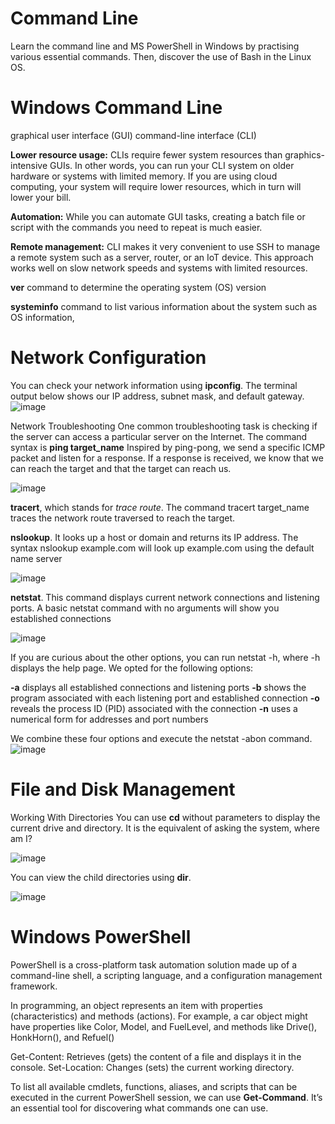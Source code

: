 # Command Line
Learn the command line and MS PowerShell in Windows by practising various essential commands. Then, discover the use of Bash in the Linux OS.

# Windows Command Line
 graphical user interface (GUI)
 command-line interface (CLI)
 
**Lower resource usage:** CLIs require fewer system resources than graphics-intensive GUIs. In other words, you can run your CLI system on older hardware or systems with limited memory. If you are using cloud computing, your system will require lower resources, which in turn will lower your bill.

**Automation:** While you can automate GUI tasks, creating a batch file or script with the commands you need to repeat is much easier.

**Remote management:** CLI makes it very convenient to use SSH to manage a remote system such as a server, router, or an IoT device. This approach works well on slow network speeds and systems with limited resources.

**ver** command to determine the operating system (OS) version
 
**systeminfo** command to list various information about the system such as OS information,

# Network Configuration
You can check your network information using **ipconfig**. The terminal output below shows our IP address, subnet mask, and default gateway.
![image](https://github.com/user-attachments/assets/bcd48039-4226-46d8-8e98-a7fb8de5cbb2)

Network Troubleshooting
One common troubleshooting task is checking if the server can access a particular server on the Internet. The command syntax is **ping target_name**
Inspired by ping-pong, we send a specific ICMP packet and listen for a response. If a response is received, we know that we can reach the target and that the target can reach us.

![image](https://github.com/user-attachments/assets/ee079d89-a239-401f-b28b-1288169c85d7)

**tracert**, which stands for _trace route_. The command tracert target_name traces the network route traversed to reach the target.

**nslookup**. It looks up a host or domain and returns its IP address. The syntax nslookup example.com will look up example.com using the default name server

![image](https://github.com/user-attachments/assets/4c1dcc67-970d-4538-9de7-c9036adcaeaa)

**netstat**. This command displays current network connections and listening ports. 
A basic netstat command with no arguments will show you established connections

![image](https://github.com/user-attachments/assets/602ef059-30f3-40f0-bd1b-623264939702)

If you are curious about the other options, you can run netstat -h, where -h displays the help page. We opted for the following options:

**-a** displays all established connections and listening ports
**-b** shows the program associated with each listening port and established connection
**-o** reveals the process ID (PID) associated with the connection
**-n** uses a numerical form for addresses and port numbers

We combine these four options and execute the netstat -abon command. 
![image](https://github.com/user-attachments/assets/553ae649-6008-432e-abc4-0d95b94c65ea)

# File and Disk Management
Working With Directories
You can use **cd** without parameters to display the current drive and directory. It is the equivalent of asking the system, where am I?

![image](https://github.com/user-attachments/assets/68bcc0a1-0225-4e01-a466-f2c79650a4d0)

You can view the child directories using **dir**.

![image](https://github.com/user-attachments/assets/a3c99284-3ae6-4b0d-8286-2b43206c70b4)

# Windows PowerShell
PowerShell is a cross-platform task automation solution made up of a command-line shell, a scripting language, and a configuration management framework.

In programming, an object represents an item with properties (characteristics) and methods (actions). For example, a car object might have properties like Color, Model, and FuelLevel, and methods like Drive(), HonkHorn(), and Refuel()

Get-Content: Retrieves (gets) the content of a file and displays it in the console.
Set-Location: Changes (sets) the current working directory.

To list all available cmdlets, functions, aliases, and scripts that can be executed in the current PowerShell session, we can use **Get-Command**. It’s an essential tool for discovering what commands one can use.










































